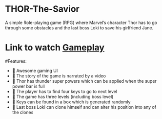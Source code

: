 # THOR-The-Savior
<p>
A simple Role-playing game (RPG) where Marvel’s character Thor has to go through some obstacles and the last boss Loki to save his girlfriend Jane.
</p>

# Link to watch <a href="https://www.youtube.com/watch?v=I1_PjKfWPv0">**Gameplay**</a>
 
 #Features:
 
 - 	Awesome gaming UI
 - 	The story of the game is narrated by a video
 - 	Thor has thunder super powers which can be applied when the super power bar is full 
 - 	The player has to find four keys to go to next level
 - 	The game has three levels (including boss level)
 - 	Keys can be found in a box which is generated randomly 
 - 	Last boss Loki can clone himself and can alter his position into any of the clones

